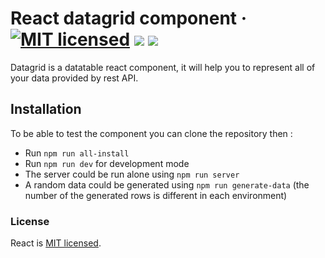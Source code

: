 # React datagrid component · [![MIT licensed](https://img.shields.io/badge/license-MIT-blue.svg)](https://raw.githubusercontent.com/hyperium/hyper/master/LICENSE) ![](https://img.shields.io/travis/chrifmarwen/datagrid/master.svg?label=master) ![](https://img.shields.io/travis/chrifmarwen/datagrid/dev.svg?label=dev)

Datagrid is a datatable react component, it will help you to represent all of your data provided by rest API.

## Installation

To be able to test the component you can clone the repository then :

* Run `npm run all-install`
* Run `npm run dev` for development mode
* The server could be run alone using `npm run server`
* A random data could be generated using `npm run generate-data` (the number of the generated rows is different in each environment)

### License

React is [MIT licensed](./LICENSE).